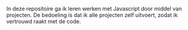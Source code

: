 In deze repositoire ga ik leren werken met Javascript door middel van projecten.
De bedoeling is dat ik alle projecten zelf uitvoert, zodat ik vertrouwd raakt met de code.
